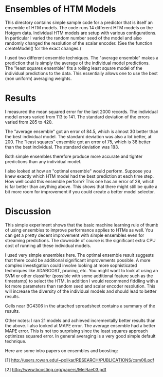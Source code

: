 Ensembles of HTM Models
=======================

This directory contains simple sample code for a predictor that is itself an 
ensemble of HTM models. The code runs 14 different HTM models on the 
Hotgym data. Individual HTM models are setup with various configurations. In
particular I varied the random number seed of the model and also randomly
changed the resolution of the scalar encoder. (See  the function createModel()
for the exact changes.) 

I used two different ensemble techniques. The "average ensemble" makes a
prediction that is simply the average of the individual model predictions.  The
"least squares ensemble" fits a rolling least square model of the  individual
predictions to the data. This essentially allows one to use the best (non 
uniform) averaging weights.


Results
=======

I measured the mean squared error for the last 2000 records. The individual 
model errors varied from 113 to 141.  The standard deviation of the errors 
varied from 285 to 420.

The "average ensemble" got an error of 84.5, which is almost 30 better than  the
best individual model. The standard deviation was also a lot better, at 200. 
The "least squares" ensemble got an error of 75,  which is 38 better than the 
best individual. The standard deviation was 183. 

Both simple ensembles therefore produce more accurate and tighter predictions
than any individual model.

I also looked at how an "optimal ensemble" would perform. Suppose you knew 
exactly which HTM model had the best prediction at each time step. How well 
could this ensemble perform?  This one has an error of 28,  which is far better
than anything above.  This shows that  there might still be quite a bit more 
room for improvement if you could create a better model selector.


Discussion
==========

This simple experiment shows that the basic machine learning rule of thumb of
using ensembles to improve performance applies to HTMs as well. You can get a
pretty decent improvement with simple ensembles even for streaming predictions.
The downside of course is the significant extra CPU cost of running all these
individual models.
 
I used  very simple ensembles here.  The optimal ensemble result suggests  that
there could be additional significant improvements possible.  A more complex
investigation could  involve looking at more sophisticated  techniques like
ADABOOST, pruning,  etc. You might want to look at using an  SVM or other
classifier (possible with some additional feature such as the  timestamp) to
select the HTM.    In addition  I would  recommend  fiddling  with a lot more
parameters than random seed and scalar encoder resolution. This will increase
the diversity of the individual models and should lead to better  results.

Cells near BG4306 in the attached spreadsheet contains a summary of the results.

Other notes: I ran 21 models and achieved incrementally better results than the 
above.  I also looked at MAPE error. The average ensemble had a better MAPE 
error. This is not too surprising since the least squares approach optimizes 
squared error. In general averaging is a very good simple default technique.


Here are some intro papers on ensembles and boosting:

[1] http://users.rowan.edu/~polikar/RESEARCH/PUBLICATIONS/csm06.pdf

[2] http://www.boosting.org/papers/MeiRae03.pdf


